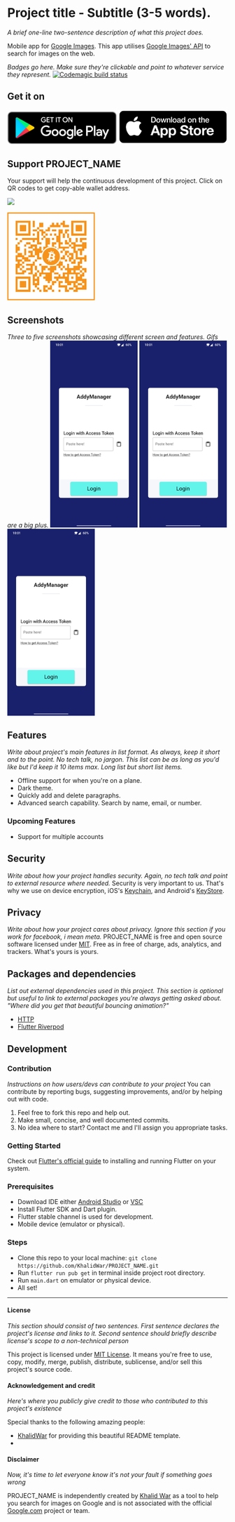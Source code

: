 # Project title - Subtitle (3-5 words).
*A brief one-line two-sentence description of what this project does.*

Mobile app for [Google Images](https://google.com/images). This app utilises [Google Images' API](https://cloud.google.com/appengine/docs/standard/python/images) to search for images on the web.

*Badges go here. Make sure they're clickable and point to whatever service they represent.*
[![Codemagic build status](https://api.codemagic.io/apps/5fe2a9a115bfd177d368e1b3/5fe2a9a115bfd177d368e1b2/status_badge.svg)](https://codemagic.io/apps/5fe2a9a115bfd177d368e1b3/5fe2a9a115bfd177d368e1b2/latest_build)

## Get it on
[<img src="readme_assets/play_store_badge.png" width="250">](https://play.google.com/store/apps/details?id=com.khalidwar.anonaddy)  [<img src="readme_assets/app_store_badge.png" width="250">](https://apps.apple.com/us/app/PROJECT_NAME/id1547461270#?platform=iphone)

## Support PROJECT_NAME
Your support will help the continuous development of this project. Click on QR codes to get copy-able wallet address.

[<img src="assets/screenshots/bmc.png" width="250">](https://www.buymeacoffee.com/khalidwar)

[<img src="readme_assets/btc.png" width="200">](https://www.blockchain.com/btc/address/bc1qr6455yefsgua0w2l5wq97rntzsegsd6cnpayar)


## Screenshots
*Three to five screenshots showcasing different screen and features. Gifs are a big plus.*
<img src="readme_assets/screenshot.jpg" width="200"> <img src="readme_assets/screenshot.jpg" width="200"> <img src="readme_assets/screenshot.jpg" width="200">


## Features
*Write about project's main features in list format. As always, keep it short and to the point. No tech talk, no jargon.
This list can be as long as you'd like but I'd keep it 10 items max. Long list but short list items.*
- Offline support for when you're on a plane.
- Dark theme.
- Quickly add and delete paragraphs.
- Advanced search capability. Search by name, email, or number.

### Upcoming Features
- Support for multiple accounts

## Security
*Write about how your project handles security. Again, no tech talk and point to external resource where needed.*
Security is very important to us. That's why we use on device encryption, iOS's [Keychain](https://developer.apple.com/documentation/security/keychain_services#//apple_ref/doc/uid/TP30000897-CH203-TP1), and Android's [KeyStore](https://developer.android.com/training/articles/keystore).

## Privacy
*Write about how your project cares about privacy. Ignore this section if you work for facebook, i mean meta.*
PROJECT_NAME is free and open source software licensed under [MIT](https://github.com/KhalidWar/readme_template_flutter/blob/master/LICENSE). Free as in free of charge, ads, analytics, and trackers. What's yours is yours.

## Packages and dependencies
*List out external dependencies used in this project. This section is optional but useful to link to external
packages you're always getting asked about. "Where did you get that beautiful bouncing animation?"*
- [HTTP](https://pub.dev/packages/http)
- [Flutter Riverpod](https://pub.dev/packages/flutter_riverpod)


## Development

### Contribution
*Instructions on how users/devs can contribute to your project*
You can contribute by reporting bugs, suggesting improvements, and/or by helping out with code.
1. Feel free to fork this repo and help out.
2. Make small, concise, and well documented commits.
3. No idea where to start? Contact me and I'll assign you appropriate tasks.

### Getting Started
Check out [Flutter's official guide](https://flutter.dev/docs/get-started/install) to installing and running Flutter on your system.

### Prerequisites
- Download IDE either [Android Studio](https://developer.android.com/studio) or [VSC](https://code.visualstudio.com/)
- Install Flutter SDK and Dart plugin.
- Flutter stable channel is used for development.
- Mobile device (emulator or physical).

### Steps
- Clone this repo to your local machine: `git clone https://github.com/KhalidWar/PROJECT_NAME.git`
- Run `flutter run pub get` in terminal inside project root directory.
- Run `main.dart` on emulator or physical device.
- All set!

---

#### License
*This section should consist of two sentences. First sentence declares the project's license and links to it.
Second sentence should briefly describe license's scope to a non-technical person*

This project is licensed under [MIT License](https://github.com/KhalidWar/readme_template_flutter/blob/master/LICENSE). It means you're free to use, copy, modify, merge, publish, distribute, sublicense, and/or sell this project's source code.

#### Acknowledgement and credit
*Here's where you publicly give credit to those who contributed to this project's existence*

Special thanks to the following amazing people:
- [KhalidWar](https://github.com/KhalidWar/) for providing this beautiful README template.
- 

#### Disclaimer
*Now, it's time to let everyone know it's not your fault if something goes wrong*

PROJECT_NAME is independently created by [Khalid War](KhalidWar) as a tool to help you search for images on Google and is not associated with the official [Google.com](https://google.com/) project or team.


[KhalidWar]: https://github.com/khalidwar